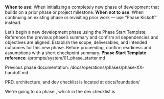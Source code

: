 **When to use**: When initializing a completely new phase of development that builds on a prior phase or project milestone.
**When not to use**: When continuing an existing phase or revisiting prior work — use “Phase Kickoff” instead.

Let’s begin a new development phase using the Phase Start Template.
Reference the previous phase’s summary and confirm all dependencies and objectives are aligned.
Establish the scope, deliverables, and intended outcomes for this new phase.
Before proceeding, confirm readiness and assumptions with a short checkpoint summary.
**Phase Start Template reference**: /prompts/system/01_phase_starter.md

Previous phase documentation: /docs/operations/phases/phase-XX-handoff.md

PRD, architecture, and dev checklist is located at docs/foundation/

We're going to do phase , which in the dev checklist is 
